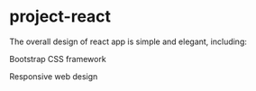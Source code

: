 # project-react

The overall design of react app is simple and elegant, including:

Bootstrap CSS framework 

Responsive web design
